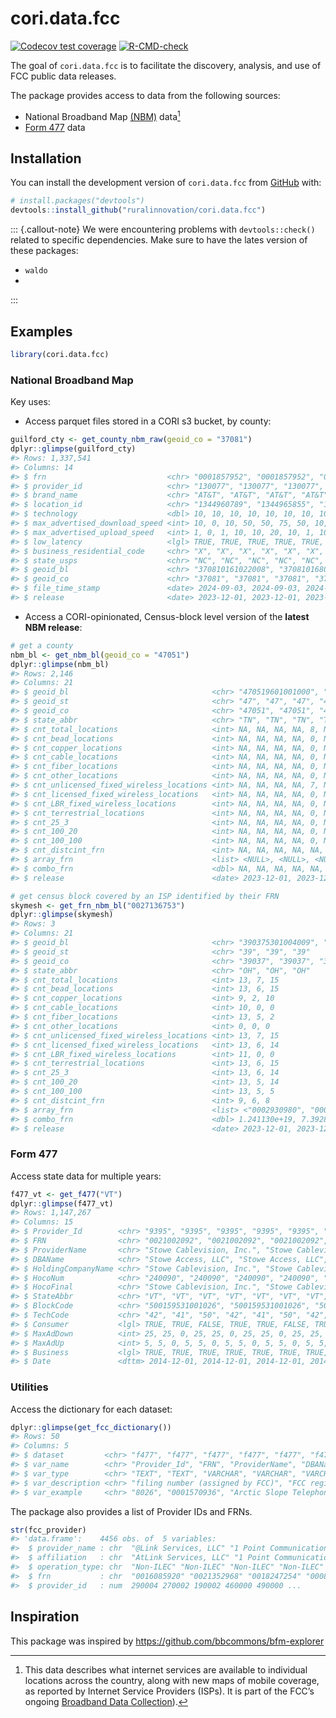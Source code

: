 
<!-- README.md is generated from README.Rmd. Please edit that file -->

# cori.data.fcc

<!-- badges: start -->

[![Codecov test
coverage](https://codecov.io/gh/ruralinnovation/cori.data.fcc/branch/main/graph/badge.svg)](https://app.codecov.io/gh/ruralinnovation/cori.data.fcc?branch=main)
[![R-CMD-check](https://github.com/ruralinnovation/cori.data.fcc/actions/workflows/R-CMD-check.yaml/badge.svg)](https://github.com/ruralinnovation/cori.data.fcc/actions/workflows/R-CMD-check.yaml)
<!-- badges: end -->

The goal of `cori.data.fcc` is to facilitate the discovery, analysis,
and use of FCC public data releases.

The package provides access to data from the following sources:

- National Broadband Map [(NBM)](https://broadbandmap.fcc.gov/home)
  data[^1]
- [Form
  477](https://www.fcc.gov/general/broadband-deployment-data-fcc-form-477)
  data

## Installation

You can install the development version of `cori.data.fcc` from
[GitHub](https://github.com/) with:

``` r
# install.packages("devtools")
devtools::install_github("ruralinnovation/cori.data.fcc")
```

::: {.callout-note}
We were encountering problems with `devtools::check()` related to specific dependencies. Make sure to have the lates version of these packages:
- `waldo`
- 
:::


## Examples

``` r
library(cori.data.fcc)
```

### National Broadband Map

Key uses:

- Access parquet files stored in a CORI s3 bucket, by county:

``` r
guilford_cty <- get_county_nbm_raw(geoid_co = "37081")
dplyr::glimpse(guilford_cty)
#> Rows: 1,337,541
#> Columns: 14
#> $ frn                           <chr> "0001857952", "0001857952", "0001857952"…
#> $ provider_id                   <chr> "130077", "130077", "130077", "130077", …
#> $ brand_name                    <chr> "AT&T", "AT&T", "AT&T", "AT&T", "AT&T", …
#> $ location_id                   <chr> "1344960789", "1344965855", "1344971572"…
#> $ technology                    <dbl> 10, 10, 10, 10, 10, 10, 10, 10, 10, 10, …
#> $ max_advertised_download_speed <int> 10, 0, 10, 50, 50, 75, 50, 10, 50, 0, 10…
#> $ max_advertised_upload_speed   <int> 1, 0, 1, 10, 10, 20, 10, 1, 10, 0, 1, 5,…
#> $ low_latency                   <lgl> TRUE, TRUE, TRUE, TRUE, TRUE, TRUE, TRUE…
#> $ business_residential_code     <chr> "X", "X", "X", "X", "X", "X", "X", "X", …
#> $ state_usps                    <chr> "NC", "NC", "NC", "NC", "NC", "NC", "NC"…
#> $ geoid_bl                      <chr> "370810161022008", "370810168003003", "3…
#> $ geoid_co                      <chr> "37081", "37081", "37081", "37081", "370…
#> $ file_time_stamp               <date> 2024-09-03, 2024-09-03, 2024-09-03, 202…
#> $ release                       <date> 2023-12-01, 2023-12-01, 2023-12-01, 202…
```

- Access a CORI-opinionated, Census-block level version of the **latest
  NBM release**:

``` r
# get a county
nbm_bl <- get_nbm_bl(geoid_co = "47051")
dplyr::glimpse(nbm_bl)
#> Rows: 2,146
#> Columns: 21
#> $ geoid_bl                                <chr> "470519601001000", "4705196010…
#> $ geoid_st                                <chr> "47", "47", "47", "47", "47", …
#> $ geoid_co                                <chr> "47051", "47051", "47051", "47…
#> $ state_abbr                              <chr> "TN", "TN", "TN", "TN", "TN", …
#> $ cnt_total_locations                     <int> NA, NA, NA, NA, 8, NA, 8, 3, 1…
#> $ cnt_bead_locations                      <int> NA, NA, NA, NA, 0, NA, 0, 0, 0…
#> $ cnt_copper_locations                    <int> NA, NA, NA, NA, 0, NA, 0, 0, 0…
#> $ cnt_cable_locations                     <int> NA, NA, NA, NA, 0, NA, 0, 0, 0…
#> $ cnt_fiber_locations                     <int> NA, NA, NA, NA, 0, NA, 0, 0, 0…
#> $ cnt_other_locations                     <int> NA, NA, NA, NA, 0, NA, 0, 0, 0…
#> $ cnt_unlicensed_fixed_wireless_locations <int> NA, NA, NA, NA, 7, NA, 8, 3, 1…
#> $ cnt_licensed_fixed_wireless_locations   <int> NA, NA, NA, NA, 0, NA, 0, 0, 0…
#> $ cnt_LBR_fixed_wireless_locations        <int> NA, NA, NA, NA, 0, NA, 0, 0, 0…
#> $ cnt_terrestrial_locations               <int> NA, NA, NA, NA, 0, NA, 0, 0, 0…
#> $ cnt_25_3                                <int> NA, NA, NA, NA, 0, NA, 0, 0, 0…
#> $ cnt_100_20                              <int> NA, NA, NA, NA, 0, NA, 0, 0, 0…
#> $ cnt_100_100                             <int> NA, NA, NA, NA, 0, NA, 0, 0, 0…
#> $ cnt_distcint_frn                        <int> NA, NA, NA, NA, NA, NA, NA, NA…
#> $ array_frn                               <list> <NULL>, <NULL>, <NULL>, <NULL…
#> $ combo_frn                               <dbl> NA, NA, NA, NA, NA, NA, NA, NA…
#> $ release                                 <date> 2023-12-01, 2023-12-01, 2023-…

# get census block covered by an ISP identified by their FRN
skymesh <- get_frn_nbm_bl("0027136753")
dplyr::glimpse(skymesh)
#> Rows: 3
#> Columns: 21
#> $ geoid_bl                                <chr> "390375301004009", "3903755510…
#> $ geoid_st                                <chr> "39", "39", "39"
#> $ geoid_co                                <chr> "39037", "39037", "39109"
#> $ state_abbr                              <chr> "OH", "OH", "OH"
#> $ cnt_total_locations                     <int> 13, 7, 15
#> $ cnt_bead_locations                      <int> 13, 6, 15
#> $ cnt_copper_locations                    <int> 9, 2, 10
#> $ cnt_cable_locations                     <int> 10, 0, 0
#> $ cnt_fiber_locations                     <int> 13, 5, 2
#> $ cnt_other_locations                     <int> 0, 0, 0
#> $ cnt_unlicensed_fixed_wireless_locations <int> 13, 7, 15
#> $ cnt_licensed_fixed_wireless_locations   <int> 13, 6, 14
#> $ cnt_LBR_fixed_wireless_locations        <int> 11, 0, 0
#> $ cnt_terrestrial_locations               <int> 13, 6, 15
#> $ cnt_25_3                                <int> 13, 6, 14
#> $ cnt_100_20                              <int> 13, 5, 14
#> $ cnt_100_100                             <int> 13, 5, 5
#> $ cnt_distcint_frn                        <int> 9, 6, 8
#> $ array_frn                               <list> <"0002930980", "0004328688", "…
#> $ combo_frn                               <dbl> 1.241130e+19, 7.392885e+18, 6.…
#> $ release                                 <date> 2023-12-01, 2023-12-01, 2023-1…
```

### Form 477

Access state data for multiple years:

``` r
f477_vt <- get_f477("VT")
dplyr::glimpse(f477_vt)
#> Rows: 1,147,267
#> Columns: 15
#> $ Provider_Id        <chr> "9395", "9395", "9395", "9395", "9395", "9395", "93…
#> $ FRN                <chr> "0021002092", "0021002092", "0021002092", "00210020…
#> $ ProviderName       <chr> "Stowe Cablevision, Inc.", "Stowe Cablevision, Inc.…
#> $ DBAName            <chr> "Stowe Access, LLC", "Stowe Access, LLC", "Stowe Ac…
#> $ HoldingCompanyName <chr> "Stowe Cablevision, Inc.", "Stowe Cablevision, Inc.…
#> $ HocoNum            <chr> "240090", "240090", "240090", "240090", "240090", "…
#> $ HocoFinal          <chr> "Stowe Cablevision, Inc.", "Stowe Cablevision, Inc.…
#> $ StateAbbr          <chr> "VT", "VT", "VT", "VT", "VT", "VT", "VT", "VT", "VT…
#> $ BlockCode          <chr> "500159531001026", "500159531001026", "500159531001…
#> $ TechCode           <chr> "42", "41", "50", "42", "41", "50", "42", "41", "50…
#> $ Consumer           <lgl> TRUE, TRUE, FALSE, TRUE, TRUE, FALSE, TRUE, TRUE, F…
#> $ MaxAdDown          <int> 25, 25, 0, 25, 25, 0, 25, 25, 0, 25, 25, 0, 25, 25,…
#> $ MaxAdUp            <int> 5, 5, 0, 5, 5, 0, 5, 5, 0, 5, 5, 0, 5, 5, 0, 5, 5, …
#> $ Business           <lgl> TRUE, TRUE, TRUE, TRUE, TRUE, TRUE, TRUE, TRUE, TRU…
#> $ Date               <dttm> 2014-12-01, 2014-12-01, 2014-12-01, 2014-12-01, 20…
```

### Utilities

Access the dictionary for each dataset:

``` r
dplyr::glimpse(get_fcc_dictionary())
#> Rows: 50
#> Columns: 5
#> $ dataset         <chr> "f477", "f477", "f477", "f477", "f477", "f477", "f477"…
#> $ var_name        <chr> "Provider_Id", "FRN", "ProviderName", "DBAName", "Hold…
#> $ var_type        <chr> "TEXT", "TEXT", "VARCHAR", "VARCHAR", "VARCHAR", "TEXT…
#> $ var_description <chr> "filing number (assigned by FCC)", "FCC registration n…
#> $ var_example     <chr> "8026", "0001570936", "Arctic Slope Telephone Associat…
```

The package also provides a list of Provider IDs and FRNs.

``` r
str(fcc_provider)
#> 'data.frame':    4456 obs. of  5 variables:
#>  $ provider_name : chr  "@Link Services, LLC" "1 Point Communications" "101Netlink" "123.Net, Inc" ...
#>  $ affiliation   : chr  "AtLink Services, LLC" "1 Point Communications" "101Netlink" "123.Net, Inc." ...
#>  $ operation_type: chr  "Non-ILEC" "Non-ILEC" "Non-ILEC" "Non-ILEC" ...
#>  $ frn           : chr  "0016085920" "0021352968" "0018247254" "0008590846" ...
#>  $ provider_id   : num  290004 270002 190002 460000 490000 ...
```

## Inspiration

This package was inspired by <https://github.com/bbcommons/bfm-explorer>

[^1]: This data describes what internet services are available to
    individual locations across the country, along with new maps of
    mobile coverage, as reported by Internet Service Providers (ISPs).
    It is part of the FCC’s ongoing [Broadband Data
    Collection](https://broadbandmap.fcc.gov/data-download/nationwide-data)).
